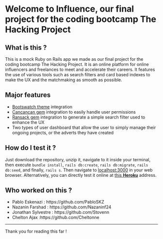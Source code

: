 <h1>Welcome to Influence, our final project for the coding bootcamp The Hacking Project</h1>
<h2>What is this ?</h2>
This is a mock Ruby on Rails app we made as our final project for the coding bootcamp The Hacking Project. It is an online platform for online influencers and freelances to meet and accelerate their careers. It features the use of various tools such as search filters and card based indexes to make the UX and the matchmaking as smooth as possible.
<h2>Major features</h2>
<ul>
  <li><a href="https://bootswatch.com/lux/">Bootswatch theme</a> integration</li>
  <li><a href="https://github.com/CanCanCommunity/cancancan">Cancancan gem</a> integration to easily handle user permissions</li>
  <li><a href="https://github.com/activerecord-hackery/ransack">Ransack gem</a> integration to generate a simple search filter used to enhance the UX</li>
  <li>Two types of user dashboard that allow the user to simply manage their ongoing projects, or the adverts they have created</li>
</ul>  
<h2>How do I test it ?</h2>
Just download the repository, unzip it, navigate to it inside your terminal, then execute <code>bundle install</code>, <code>rails db:create</code>, <code>rails db:migrate</code>, <code>rails db:seed</code>, and finally, <code>rails s</code>. Then navigate to <a href="http://localhost:3000">localhost:3000</a> in your web browser.
Alternatively, you can directly test it online at <a href="http://influence-thp.herokuapp.com/">this <strong>Heroku</strong></a> address.
<h2>Who worked on this ?</h2>
<ul>
 <li>Pablo Eskenazi : https://github.com/PabloSKZ</li>
 <li>Nazanin Farshad : https://github.com/Nazaninf24</li>
 <li>Jonathan Sylvestre : https://github.com/Stovenn</li>
 <li>Chelton Ajax :https://github.com/Cheltonne</li>
 </ul>
<hr>
Thank you for reading this far !
